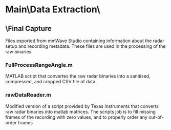 # Main\Data Extraction\
## \Final Capture
Files exported from mmWave Studio containing information about the radar setup and recording metadata. These files are used in the processing of the raw binaries
### FullProcessRangeAngle.m
MATLAB script that convertes the raw radar binaries into a sanitised, compressed, and cropped CSV file of data.
### rawDataReader.m
Modified version of a script provided by Texas Instruments that converts raw radar binaries into matlab matrices. The scripts job is to fill missing frames of the recording with zero values, and to properly order any out-of-order frames